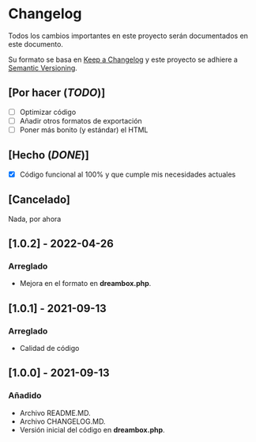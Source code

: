 # Changelog
Todos los cambios importantes en este proyecto serán documentados en este documento.

Su formato se basa en [Keep a Changelog](https://keepachangelog.com/en/1.0.0/) y este proyecto se adhiere a [Semantic Versioning](https://semver.org/spec/v2.0.0.html).

## [Por hacer (*TODO*)]
- [ ] Optimizar código
- [ ] Añadir otros formatos de exportación
- [ ] Poner más bonito (y estándar) el HTML

## [Hecho (*DONE*)]
- [x] Código funcional al 100% y que cumple mis necesidades actuales


## [Cancelado]
Nada, por ahora

## [1.0.2] - 2022-04-26
### Arreglado
- Mejora en el formato en **dreambox.php**.

## [1.0.1] - 2021-09-13
### Arreglado
- Calidad de código

## [1.0.0] - 2021-09-13
### Añadido
- Archivo README.MD.
- Archivo CHANGELOG.MD.
- Versión inicial del código en **dreambox.php**.
